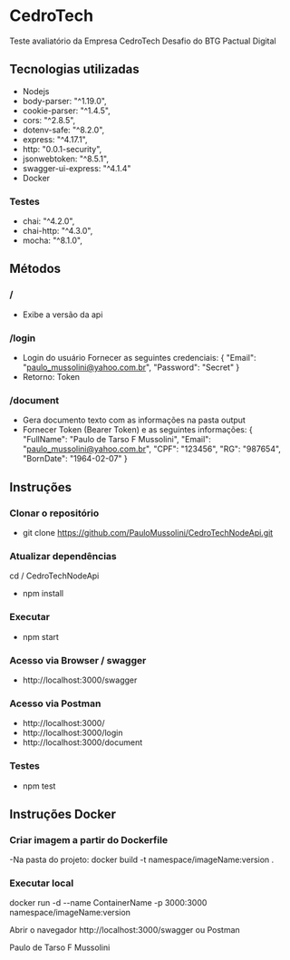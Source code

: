 # CedroTech
Teste avaliatório da Empresa CedroTech
Desafio do BTG Pactual Digital 

## Tecnologias utilizadas
- Nodejs
- body-parser: "^1.19.0",
- cookie-parser: "^1.4.5",
- cors: "^2.8.5",
- dotenv-safe: "^8.2.0",
- express: "^4.17.1",
- http: "0.0.1-security",
- jsonwebtoken: "^8.5.1",
- swagger-ui-express: "^4.1.4"
- Docker

### Testes
- chai: "^4.2.0",
- chai-http: "^4.3.0",
- mocha: "^8.1.0",

## Métodos
### /
- Exibe a versão da api

### /login
- Login do usuário
Fornecer as seguintes credenciais:
{
    "Email": "paulo_mussolini@yahoo.com.br",
    "Password": "Secret"
}
- Retorno: Token  

### /document
- Gera documento texto com as informações na pasta output
- Fornecer Token (Bearer Token) e as seguintes informações:
{
    "FullName": "Paulo de Tarso F Mussolini",
    "Email": "paulo_mussolini@yahoo.com.br",
    "CPF": "123456",
    "RG": "987654",
    "BornDate": "1964-02-07"
}

## Instruções
### Clonar o repositório

- git clone https://github.com/PauloMussolini/CedroTechNodeApi.git

### Atualizar dependências

cd / CedroTechNodeApi
- npm install

### Executar
- npm start

### Acesso via Browser /  swagger
- http://localhost:3000/swagger

### Acesso via Postman
- http://localhost:3000/
- http://localhost:3000/login
- http://localhost:3000/document

### Testes
- npm test

## Instruções Docker
### Criar imagem a partir do Dockerfile
-Na pasta do projeto:
docker build -t namespace/imageName:version .

### Executar local

docker run -d --name ContainerName -p 3000:3000 namespace/imageName:version

Abrir o navegador
http://localhost:3000/swagger
ou Postman

Paulo de Tarso F Mussolini
